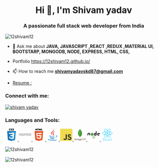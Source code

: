 <h1 align="center">Hi 👋, I'm Shivam yadav</h1>
<h3 align="center">A passionate full stack web developer from India</h3>



<p align="left"> <img src="https://komarev.com/ghpvc/?username=12shivam12&label=Profile%20views&color=0e75b6&style=flat" alt="12shivam12" /> </p>

- 💬 Ask me about **JAVA, JAVASCRIPT ,REACT ,REDUX ,MATERIAL UI, BOOTSTARP, MONGODB, NODE, EXPRESS, HTML, CSS,**
  
- Portfolio  https://12shivam12.github.io/

- 📫 How to reach me **shivamyadavskd87@gmail.com**

- <a href="https://drive.google.com/file/d/1UaBdBDUCrQi0aT_z-5nF-OYzR4bLMUhM/view?usp=sharing" target="blank">Resume :</a>

<h3 align="left">Connect with me:</h3>
<p align="left">
<a href="https://linkedin.com/in/shivam yadav" target="blank"><img align="center" src="https://raw.githubusercontent.com/rahuldkjain/github-profile-readme-generator/master/src/images/icons/Social/linked-in-alt.svg" alt="shivam yadav" height="30" width="40" /></a>
</p>

<h3 align="left">Languages and Tools:</h3>
<p align="left"> <a href="https://www.w3schools.com/css/" target="_blank" rel="noreferrer"> <img src="https://raw.githubusercontent.com/devicons/devicon/master/icons/css3/css3-original-wordmark.svg" alt="css3" width="40" height="40"/> </a> <a href="https://expressjs.com" target="_blank" rel="noreferrer"> <img src="https://raw.githubusercontent.com/devicons/devicon/master/icons/express/express-original-wordmark.svg" alt="express" width="40" height="40"/> </a> <a href="https://www.w3.org/html/" target="_blank" rel="noreferrer"> <img src="https://raw.githubusercontent.com/devicons/devicon/master/icons/html5/html5-original-wordmark.svg" alt="html5" width="40" height="40"/> </a> <a href="https://www.java.com" target="_blank" rel="noreferrer"> <img src="https://raw.githubusercontent.com/devicons/devicon/master/icons/java/java-original.svg" alt="java" width="40" height="40"/> </a> <a href="https://developer.mozilla.org/en-US/docs/Web/JavaScript" target="_blank" rel="noreferrer"> <img src="https://raw.githubusercontent.com/devicons/devicon/master/icons/javascript/javascript-original.svg" alt="javascript" width="40" height="40"/> </a> <a href="https://www.mongodb.com/" target="_blank" rel="noreferrer"> <img src="https://raw.githubusercontent.com/devicons/devicon/master/icons/mongodb/mongodb-original-wordmark.svg" alt="mongodb" width="40" height="40"/> </a> <a href="https://nodejs.org" target="_blank" rel="noreferrer"> <img src="https://raw.githubusercontent.com/devicons/devicon/master/icons/nodejs/nodejs-original-wordmark.svg" alt="nodejs" width="40" height="40"/> </a> <a href="https://reactjs.org/" target="_blank" rel="noreferrer"> <img src="https://raw.githubusercontent.com/devicons/devicon/master/icons/react/react-original-wordmark.svg" alt="react" width="40" height="40"/> </a> </p>

<p><img align="center" src="https://github-readme-stats.vercel.app/api/top-langs?username=12shivam12&show_icons=true&locale=en&layout=compact" alt="12shivam12" /></p>

<p><img align="center" src="https://github-readme-streak-stats.herokuapp.com/?user=12shivam12&" alt="12shivam12" /></p>
